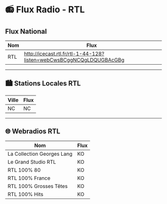 # 📻 Flux Radio - RTL



## Flux National

| Nom         | Flux                                       
|-------------|--------------------------------------------
| RTL         | http://icecast.rtl.fr/rtl-1-44-128?listen=webCwsBCggNCQgLDQUGBAcGBg

---

## 🏙️ Stations Locales RTL

| Ville              | Flux                                                                 
|--------------------|----------------------------------------------------------------------
| NC                 | NC

---

## 🌐 Webradios RTL

| Nom                          | Flux                                                                 
|-----------------------------|----------------------------------------------------------------------
| La Collection Georges Lang  | KO
| Le Grand Studio RTL         | KO
| RTL 100% 80                 | KO
| RTL 100% France             | KO
| RTL 100% Grosses Têtes      | KO
| RTL 100% Hits               | KO
